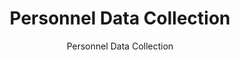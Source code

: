 ---
layout: resources-landing
title: "Personnel Data Collection"
subtitle: "Personnel Data Collection"
doc-link: ../assets/files/Controller-Alert-Personnel-Data-Collection.pdf
filters: frpc controller-alert omb 2016 archived
fiscal_year: 2016
---